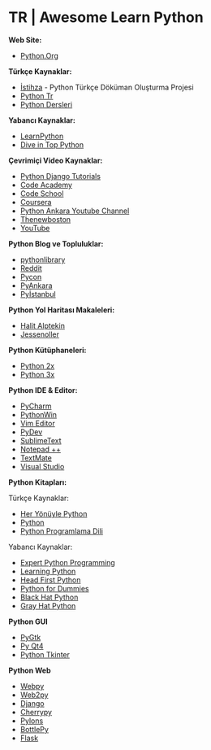 # TR | Awesome Learn Python

**Web Site:**

* [Python.Org](https://www.python.org/)

**Türkçe Kaynaklar:**

*   [İstihza](http://www.istihza.com/) - Python Türkçe Döküman Oluşturma Projesi
*   [Python Tr](http://www.pythontr.com)
*   [Python Dersleri](http://www.pythondersleri.com/)

**Yabancı Kaynaklar:**

*   [LearnPython](http://www.learnpython.org/)
*   [Dive in Top Python](http://www.diveintopython.net/toc/index.html)

**Çevrimiçi Video Kaynaklar:**

*   [Python Django Tutorials](https://www.youtube.com/playlist?list=PLxxA5z-8B2xk4szCgFmgonNcCboyNneMD)
*   [Code Academy](https://www.codecademy.com/learn/python)
*   [Code School](https://www.codeschool.com/courses/try-python)
*   [Coursera](https://www.coursera.org/courses?query=python&languages=en)
*   [Python Ankara Youtube Channel](https://www.youtube.com/channel/UC9ssnH3bE5uuZgXvESj5kUg)
*   [Thenewboston](https://www.youtube.com/course?list=ECEA1FEF17E1E5C0DA&feature=plcp)
*   [YouTube](https://www.youtube.com/playlist?list=PLfcIZXsDLA1_WiL6KwmtuhN2dgcjtzT7m)

**Python Blog ve Topluluklar:**

*   [pythonlibrary](http://www.blog.pythonlibrary.org/)
*   [Reddit](https://www.reddit.com/r/Python/)
*   [Pycon](http://www.pycon.org/)
*   [PyAnkara](http://pyankara.org/)
*   [Pyİstanbul](http://pyistanbul.org/)

**Python Yol Haritası Makaleleri:**

*   [Halit Alptekin](http://www.halitalptekin.com/python-yol-haritasi.html)
*   [Jessenoller](http://jessenoller.com/good-to-great-python-reads/)

**Python Kütüphaneleri:**

*   [Python 2x](https://docs.python.org/2/library/)
*   [Python 3x](https://docs.python.org/3/library/)

**Python IDE & Editor:**

*   [PyCharm](https://www.jetbrains.com/pycharm/)
*   [PythonWin](https://www.cgl.ucsf.edu/Outreach/pc204/pythonwin.html)
*   [Vim Editor](http://www.vim.org/)
*   [PyDev](http://www.pydev.org/)
*   [SublimeText](http://www.sublimetext.com/2)
*   [Notepad ++](https://notepad-plus-plus.org/)
*   [TextMate](https://macromates.com/)
*   [Visual Studio](https://www.visualstudio.com/)

**Python Kitapları:** 

Türkçe Kaynaklar:

*   [Her Yönüyle Python](http://www.dr.com.tr/Kitap/Her-Yonuyle-Python/Firat-Ozgul/Egitim-Basvuru/Bilgisayar/urunno=0000000453188)
*   [Python](http://www.dr.com.tr/Kitap/Python/Mustafa-Baser/Egitim-Basvuru/Bilgisayar/urunno=0000000397294)
*   [Python Programlama Dili](http://www.dr.com.tr/Kitap/Python-Programlama-Dili/Mitat-Uysal/Egitim-Basvuru/Bilgisayar/urunno=0000000563305)

Yabancı Kaynaklar:

*   [Expert Python Programming](http://www.amazon.com/Expert-Python-Programming-practices-distributing/dp/184719494X)
*   [Learning Python](http://www.amazon.com/dp/1783551712?psc=1)
*   [Head First Python](http://www.amazon.com/Head-First-Python-Paul-Barry/dp/1449382673)
*   [Python for Dummies](http://www.amazon.com/Python-For-Dummies-Stef-Maruch/dp/0471778648)
*   [Black Hat Python](http://www.amazon.com/Black-Hat-Python-Programming-Pentesters/dp/1593275900/ref=sr_1_1?ie=UTF8&qid=1457771773&sr=8-1&keywords=python+for+black+hat)
*   [Gray Hat Python](http://www.amazon.com/Gray-Hat-Python-Programming-Engineers/dp/1593271921/ref=dp_rm_title_1)

**Python GUI**

*   [PyGtk](http://www.istihza.com/gtk/icindekiler_pygtk.html)
*   [Py Qt4](http://www.istihza.com/beta/qt4/icindekiler_pyqt.html)
*   [Python Tkinter](http://www.istihza.com/tk2/icindekiler_tkinter.html)

**Python Web**

*   [Webpy](http://webpy.org/)
*   [Web2py](http://web2py.com)
*   [Django](https://www.djangoproject.com/)
*   [Cherrypy](http://www.cherrypy.org/)
*   [Pylons](http://www.pylonsproject.org/)
*   [BottlePy](http://bottlepy.org/docs/dev/)
*   [Flask](http://flask.pocoo.org/)
